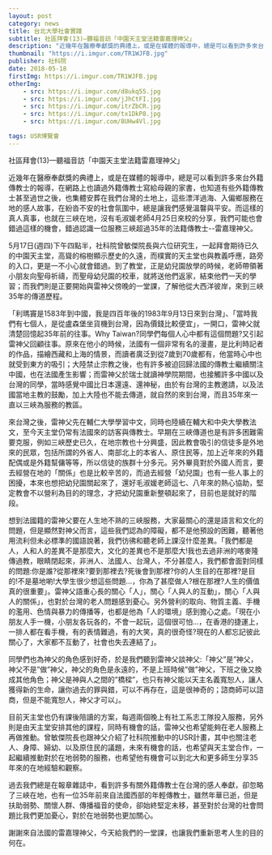 ```yaml
---
layout: post
category: news
title: 台北大學社會實踐
subtitle: 社區拜會(13)—聽福音訪「中園天主堂法籍雷嘉理神父」
description: "近幾年在醫療奉獻獎的典禮上，或是在媒體的報導中，總是可以看到許多來台外籍傳教士的報導，在網路上也讀過外籍傳教士寫給母親的家書..."
thumbnail: "https://i.imgur.com/TR1WJFB.jpg"
publisher: 社科院
date: 2018-05-18
firstImg: https://i.imgur.com/TR1WJFB.jpg
otherImg:
    - src: https://i.imgur.com/d8ukq55.jpg
    - src: https://i.imgur.com/jJhCtFI.jpg
    - src: https://i.imgur.com/itrZbCR.jpg
    - src: https://i.imgur.com/tx1DkP8.jpg
    - src: https://i.imgur.com/8UHw4Vl.jpg

tags: USR博覽會
---
```


社區拜會(13)—聽福音訪「中園天主堂法籍雷嘉理神父」

近幾年在醫療奉獻獎的典禮上，或是在媒體的報導中，總是可以看到許多來台外籍傳教士的報導，在網路上也讀過外籍傳教士寫給母親的家書，也知道有些外籍傳教士甚至過世之後，也集體安葬在我們台灣的土地上，這些漂洋過海、入偏鄉服務在地的感人故事，在紛沓不安的社會氛圍中，總是讓我們感覺溫韾與平安。而這樣的真人真事，也就在三峽在地，沒有毛淑媛老師4月25日來校的分享，我們可能也會錯過這樣的機會，錯過認識一位服務三峽超過35年的法籍傳教士--雷嘉理神父。

5月17日(週四)下午四點半，社科院曾敏傑院長與六位研究生，一起拜會期待已久的中園天主堂，高聳的榕樹顯示歷史的久遠，而樸實的天主堂也與教義呼應，路旁的入口，更是一不小心就會錯過。到了教堂，正是幼兒園放學的時候，老師帶領著小朋友向聖母祈禱，而聖母幼兒園的校車，就將送他們返家，結束他們一天的學習；而我們則是正要開始與雷神父傍晚的一堂課，了解他從大西洋彼岸，來到三峽35年的傳道歷程。

「利瑪竇是1583年到中國，我是四百年後的1983年9月13日來到台灣」、「當時我們有七個人，是從盧森堡坐貨機到台灣，因為價錢比較便宜」，一開口，雷神父就清楚回憶起35年前的往事。Why Taiwan?同學們每個人心中都有這個問題?又引起雷神父回顧往事。原來在他小的時候，法國有一個非常有名的漫畫，是比利時記者的作品，描繪西藏和上海的情景，而讀者廣泛到從7歲到70歲都有，他當時心中也就受到東方的吸引；大陸禁止宗教之後，也有許多被迫回歸法國的傳教士繼續關注中國，也在法國產生影響；而雷神父於瑞士就讀神學院期間，也接觸許多中國以及台灣的同學，當時感覺中國比日本還遠、還神秘，由於有台灣的主教邀請，以及法國當地主教的鼓勵，加上大陸也不能去傳道，就自然的來到台灣，而且35年來一直以三峽為服務的教區。

來台灣之後，雷神父先在輔仁大學學習中文，同時也陸續在輔大和中央大學教法文，至今天主堂仍常有法國來的訪客與傳教士。早期在三峽傳道也是有許多困難需要克服，例如三峽歷史已久，在地宗教也十分興盛，因此教會吸引的信徒多是外地來的民眾，包括所謂的外省人、南部北上的本省人、原住民等，加上近年來的外籍配偶或是外籍幫傭等等，所以信徒的族群十分多元。另外畢竟對於外國人而言，要去經營在地的「關係」也是比較辛苦的，而過去經營「幼兒園」也有一些人事上的困擾，本來也想把幼兒園關起來了，還好毛淑媛老師這七、八年來的熱心協助，堅定教會不以營利為目的的理念，才把幼兒園重新整頓起來了，目前也是就好的階段。

想到法國籍的雷神父要在人生地不熟的三峽服務，大家最關心的還是語言和文化的問題，但是顯然對神父而言，這些我們認為的障礙，都不是他預設的困難，聽著他用流利但未必標準的國語說著，我們彷彿和聽老師上課沒什麼差異。「我們都是人，人和人的差異不是那麼大，文化的差異也不是那麼大!我也去過非洲的喀麥隆傳過教，眼睛閉起來，非洲人、法國人、台灣人，不分甚麼人，我們都會面對同樣的問題:你是誰?從那裡來?要到那裡去?死後會到那裡?你的人生目的在那裡?是目的!不是墓地喲!大學生很少想這些問題…，你為了甚麼做人?根在那裡?人生的價值真的很重要」。雷神父語重心長的關心「人」，關心「人與人的互動」，關心「人與人的關係」，也對於台灣的老人問題感到憂心。另外營利的取向、物質主義、手機的濫用、色情與暴力的傳播等，也都是他為「人的環境」感到擔心之處。「現在小朋友人手一機，小朋友各玩各的，不會一起玩，這個很可怕…，在香港的捷運上，一排人都在看手機，有的表情難過，有的大笑，真的很奇怪?現在的人都忘記彼此關心了，大家都不互動了，社會也失去連結了」。

同學們也為神父的角色感到好奇，於是我們聽到雷神父談神父:「神父”是”神父，神父不是”做”神父，神父的角色是永遠的，不是上班時候”做”神父，下班之後又換成其他角色；神父是神與人之間的”橋樑”，也只有神父能以天主名義寬恕人，讓人獲得新的生命，讓你過去的罪與錯，可以不再存在，這是很神奇的；諮商師可以諮商，但是不能寬恕人，神父才可以」。

目前天主堂也仍有課後陪讀的方案，每週兩個晚上有社工系志工隊投入服務，另外則是由天主堂安排其他的課程，同時有機會的話，雷神父也希望能夠在老人服務上再做推動。曾敏傑院長也跟神父介紹了社科院推動中的USR計畫，其中也關注老人、身障、婦幼、以及原住民的議題，未來有機會的話，也希望與天主堂合作，一起繼續推動對於在地弱勢的服務，也希望他有機會可以到北大和更多師生分享35年來的在地經驗和觀察。

過去我們總是在報章雜誌中，看到許多有關外籍傳教士在台灣的感人奉獻，卻忽略了三峽在地，也有一位35年前來自法國西部的年輕傳教士，雖然年華已逝，但是扶助弱勢、關懷人群、傳播福音的使命，卻始終堅定未移，甚至對於台灣的社會問題比我們更加憂心，對於在地弱勢也更加關心。

謝謝來自法國的雷嘉理神父，今天給我們的一堂課，也讓我們重新思考人生的目的何在。